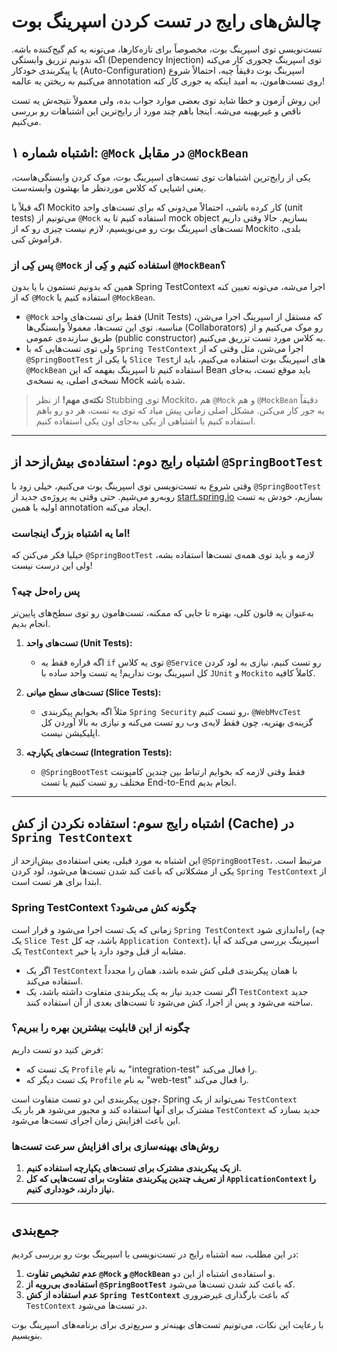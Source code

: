 # چالش‌های رایج در تست کردن اسپرینگ بوت

تست‌نویسی توی اسپرینگ بوت، مخصوصاً برای تازه‌کارها، می‌تونه یه کم گیج‌کننده باشه. اگه ندونیم تزریق وابستگی (Dependency Injection) توی اسپرینگ چجوری کار می‌کنه یا پیکربندی خودکار (Auto-Configuration) اسپرینگ بوت دقیقاً چیه، احتمالاً شروع می‌کنیم به ریختن یه عالمه annotation روی تست‌هامون، به امید اینکه یه جوری کار کنه!

این روش آزمون و خطا شاید توی بعضی موارد جواب بده، ولی معمولاً نتیجه‌ش یه تست ناقص و غیربهینه می‌شه. اینجا باهم چند مورد از رایج‌ترین این اشتباهات رو بررسی می‌کنیم.

## اشتباه شماره ۱: `@Mock` در مقابل `@MockBean`

یکی از رایج‌ترین اشتباهات توی تست‌های اسپرینگ بوت، موک کردن وابستگی‌هاست، یعنی اشیایی که کلاس موردنظر ما بهشون وابسته‌ست.

اگه قبلاً با Mockito کار کرده باشی، احتمالاً می‌دونی که برای تست‌های واحد (unit tests) می‌تونیم از `@Mock` استفاده کنیم تا یه mock object بسازیم. حالا وقتی داریم تست‌های اسپرینگ بوت رو می‌نویسیم، لازم نیست چیزی رو که از Mockito بلدی، فراموش کنی.

### پس کِی از `@Mock` استفاده کنیم و کِی از `@MockBean`؟

همین که بدونیم تستمون با یا بدون Spring TestContext اجرا می‌شه، می‌تونه تعیین کنه که از `@Mock` استفاده کنیم یا `@MockBean`.

- `@Mock` فقط برای تست‌های واحد (Unit Tests) که مستقل از اسپرینگ اجرا می‌شن، مناسبه. توی این تست‌ها، معمولاً وابستگی‌ها (Collaborators) رو موک می‌کنیم و از طریق سازنده‌ی عمومی (public constructor) به کلاس مورد تست تزریق می‌کنیم.
- ولی توی تست‌هایی که با `Spring TestContext` اجرا می‌شن، مثل وقتی که از `@SpringBootTest` یا یکی از `Slice Test`‌های اسپرینگ بوت استفاده می‌کنیم، باید از `@MockBean` استفاده کنیم تا اسپرینگ بفهمه که این Bean باید موقع تست، به‌جای نسخه‌ی اصلی، یه نسخه‌ی Mock شده باشه.

> **نکته‌ی مهم!**
> از نظر Stubbing توی Mockito، هم `@Mock` و هم `@MockBean` دقیقاً یه جور کار می‌کنن. مشکل اصلی زمانی پیش میاد که توی یه تست، هر دو رو باهم استفاده کنیم یا اشتباهی از یکی به‌جای اون یکی استفاده کنیم.

---

## اشتباه رایج دوم: استفاده‌ی بیش‌ازحد از `@SpringBootTest`

وقتی شروع به تست‌نویسی توی اسپرینگ بوت می‌کنیم، خیلی زود با `@SpringBootTest` روبه‌رو می‌شیم. حتی وقتی یه پروژه‌ی جدید از [start.spring.io](https://start.spring.io/) بسازیم، خودش یه تست اولیه با همین annotation ایجاد می‌کنه.

### اما یه اشتباه بزرگ اینجاست!

خیلیا فکر می‌کنن که `@SpringBootTest` لازمه و باید توی همه‌ی تست‌ها استفاده بشه، ولی این درست نیست!

### پس راه‌حل چیه؟

به‌عنوان یه قانون کلی، بهتره تا جایی که ممکنه، تست‌هامون رو توی سطح‌های پایین‌تر انجام بدیم.

1. **تست‌های واحد (Unit Tests):**
    - اگه قراره فقط یه `if` توی یه کلاس `@Service` رو تست کنیم، نیازی به لود کردن کل اسپرینگ بوت نداریم! یه تست واحد ساده با `JUnit` و `Mockito` کاملاً کافیه.

2. **تست‌های سطح میانی (Slice Tests):**
    - مثلاً اگه بخوایم پیکربندی `Spring Security` رو تست کنیم، `@WebMvcTest` گزینه‌ی بهتریه، چون فقط لایه‌ی وب رو تست می‌کنه و نیازی به بالا آوردن کل اپلیکیشن نیست.

3. **تست‌های یکپارچه (Integration Tests):**
    - `@SpringBootTest` فقط وقتی لازمه که بخوایم ارتباط بین چندین کامپوننت مختلف رو تست کنیم یا تست End-to-End انجام بدیم.

---

## اشتباه رایج سوم: استفاده نکردن از کش (Cache) در `Spring TestContext`

این اشتباه به مورد قبلی، یعنی استفاده‌ی بیش‌ازحد از `@SpringBootTest`، مرتبط است. یکی از مشکلاتی که باعث کند شدن تست‌ها می‌شود، لود کردن `Spring TestContext` از ابتدا برای هر تست است.

### Spring TestContext چگونه کش می‌شود؟

زمانی که یک تست اجرا می‌شود و قرار است `Spring TestContext` راه‌اندازی شود (چه یک `Slice Test` باشد، چه کل `Application Context`)، اسپرینگ بررسی می‌کند که آیا یک `TestContext` مشابه از قبل وجود دارد یا خیر.

- اگر یک `TestContext` با همان پیکربندی قبلی کش شده باشد، همان را مجدداً استفاده می‌کند.
- اگر تست جدید نیاز به یک پیکربندی متفاوت داشته باشد، یک `TestContext` جدید ساخته می‌شود و پس از اجرا، کش می‌شود تا تست‌های بعدی از آن استفاده کنند.

### چگونه از این قابلیت بیشترین بهره را ببریم؟

فرض کنید دو تست داریم:
- یک تست که `Profile` به نام "integration-test" را فعال می‌کند.
- یک تست دیگر که `Profile` به نام "web-test" را فعال می‌کند.

چون پیکربندی این دو تست متفاوت است، Spring نمی‌تواند از یک `TestContext` مشترک برای آنها استفاده کند و مجبور می‌شود هر بار یک `TestContext` جدید بسازد که این باعث افزایش زمان اجرای تست‌ها می‌شود.

### روش‌های بهینه‌سازی برای افزایش سرعت تست‌ها

1. **از یک پیکربندی مشترک برای تست‌های یکپارچه استفاده کنیم.**
2. **از تعریف چندین پیکربندی متفاوت برای تست‌هایی که کل `ApplicationContext` را نیاز دارند، خودداری کنیم.**

---

## جمع‌بندی

در این مطلب، سه اشتباه رایج در تست‌نویسی با اسپرینگ بوت رو بررسی کردیم:

1. **عدم تشخیص تفاوت `@Mock` و `@MockBean`** و استفاده‌ی اشتباه از این دو.
2. **استفاده‌ی بی‌رویه از `@SpringBootTest`** که باعث کند شدن تست‌ها می‌شود.
3. **عدم استفاده از کش `Spring TestContext`** که باعث بارگذاری غیرضروری `TestContext` در تست‌ها می‌شود.

با رعایت این نکات، می‌تونیم تست‌های بهینه‌تر و سریع‌تری برای برنامه‌های اسپرینگ بوت بنویسیم. 

